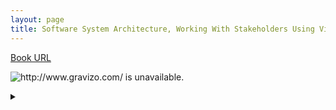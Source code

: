 ```yaml
---
layout: page
title: Software System Architecture, Working With Stakeholders Using Viewpoints and Perspectives
---
```


[Book URL](https://books.google.co.jp/books?isbn=4797376724)

![http://www.gravizo.com/ is unavailable.](https://g.gravizo.com/source/svg/custom_mark1?https://raw.githubusercontent.com/yasukei/yasukei.github.io/master/_posts/2017-06-02-software-system-architecture.md)
<details> 
<summary></summary>
custom_mark1
@startuml
RelationshipBetweenElements "1..n" --> "2..n" ArchitectureElement : relates
Architecture *-- ArchitectureElement : consists of
Architecture "1..n" *-- "1..n" RelationshipBetweenElements : consists of
Architecture --> "0..n" ArchitectureDescription : documentable
ArchitectureDefinitionProcess --> "1..n" Architecture : derives definitions
ViewPoint "1..n" --> "1..n" Concerns : corresponds
Perspective "1..n" --> "1..n" Concerns : correspoinds
View "0..n" --> ViewPoint : obeys
View "0..n" --> "0..n" Perspective : is formed by
ArchitectureDescription --> "1..n" Stakeholder : documents architecture for
ArchitectureDescription *-- "1..n" View : consists of
Architect --> Architecture : designs
Architect --> ArchitectureDefinitionProcess : obeys
Architect --> ArchitectureDescription : creates and owns
Architect --> "1..n" Stakeholder : catches their concerns
Stakeholder --> "1..n" Concerns : has
System --> Architecture : has
System --> "1..n" Stakeholder : satisfies their needs
@enduml

custom_mark1
</details>
